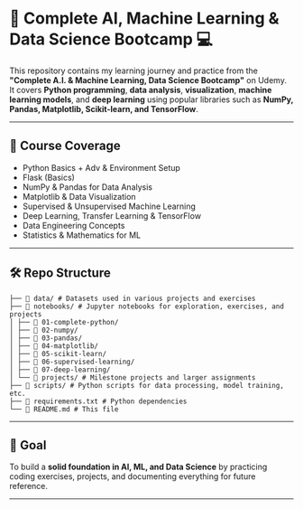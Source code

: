 # 📘 Complete AI, Machine Learning & Data Science Bootcamp  💻

This repository contains my learning journey and practice from the **"Complete A.I. & Machine Learning, Data Science Bootcamp"** on Udemy.  
It covers **Python programming**, **data analysis**, **visualization**, **machine learning models**, and **deep learning** using popular libraries such as **NumPy, Pandas, Matplotlib, Scikit-learn, and TensorFlow**.  

---

## 📌 Course Coverage
-  Python Basics + Adv & Environment Setup  
-  Flask (Basics)
-  NumPy & Pandas for Data Analysis  
-  Matplotlib & Data Visualization  
-  Supervised & Unsupervised Machine Learning  
-  Deep Learning, Transfer Learning & TensorFlow  
-  Data Engineering Concepts  
-  Statistics & Mathematics for ML  

---

## 🛠️ Repo Structure

```
├── 📂 data/ # Datasets used in various projects and exercises
├── 📂 notebooks/ # Jupyter notebooks for exploration, exercises, and projects
│ ├── 📂 01-complete-python/
│ ├── 📂 02-numpy/
│ ├── 📂 03-pandas/
│ ├── 📂 04-matplotlib/
│ ├── 📂 05-scikit-learn/
│ ├── 📂 06-supervised-learning/
│ ├── 📂 07-deep-learning/
│ └── 📂 projects/ # Milestone projects and larger assignments
├── 📂 scripts/ # Python scripts for data processing, model training, etc.
├── 📜 requirements.txt # Python dependencies
└── 📜 README.md # This file

```

---

## 🎯 Goal
To build a **solid foundation in AI, ML, and Data Science** by practicing coding exercises, projects, and documenting everything for future reference.  

---
